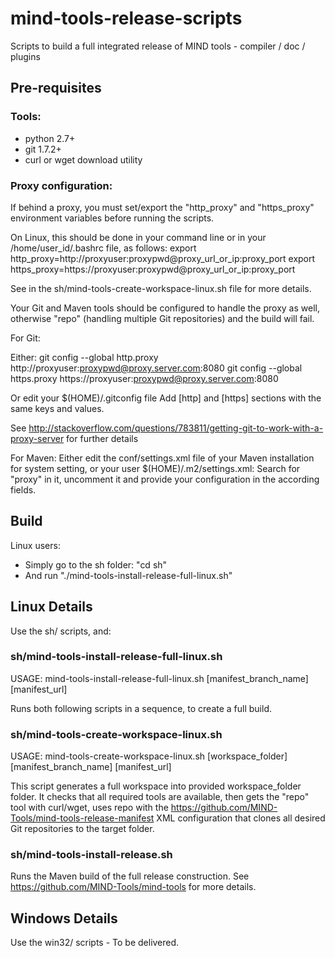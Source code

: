 # mind-tools-release-scripts
Scripts to build a full integrated release of MIND tools - compiler / doc / plugins

## Pre-requisites

### Tools:
* python 2.7+
* git 1.7.2+
* curl or wget download utility

### Proxy configuration:

If behind a proxy, you must set/export the "http_proxy" and "https_proxy" environment variables before running the scripts.

On Linux, this should be done in your command line or in your /home/user_id/.bashrc file, as follows:
    export http_proxy=http://proxyuser:proxypwd@proxy_url_or_ip:proxy_port
    export https_proxy=https://proxyuser:proxypwd@proxy_url_or_ip:proxy_port

See in the sh/mind-tools-create-workspace-linux.sh file for more details.

Your Git and Maven tools should be configured to handle the proxy as well, otherwise "repo" (handling multiple Git repositories) and the build will fail.

For Git:

Either:
    git config --global http.proxy http://proxyuser:proxypwd@proxy.server.com:8080
    git config --global https.proxy https://proxyuser:proxypwd@proxy.server.com:8080

Or edit your $(HOME)/.gitconfig file 
    Add [http] and [https] sections with the same keys and values.

See http://stackoverflow.com/questions/783811/getting-git-to-work-with-a-proxy-server for further details

For Maven:
Either edit the conf/settings.xml file of your Maven installation for system setting, or your user $(HOME)/.m2/settings.xml: Search for "proxy" in it, uncomment it and provide your configuration in the according fields.

## Build

Linux users:
* Simply go to the sh folder: "cd sh"
* And run "./mind-tools-install-release-full-linux.sh"

## Linux Details

Use the sh/ scripts, and:

### sh/mind-tools-install-release-full-linux.sh

USAGE: mind-tools-install-release-full-linux.sh [manifest_branch_name] [manifest_url]

Runs both following scripts in a sequence, to create a full build.

### sh/mind-tools-create-workspace-linux.sh

USAGE: mind-tools-create-workspace-linux.sh [workspace_folder] [manifest_branch_name] [manifest_url]

This script generates a full workspace into provided workspace_folder folder.
It checks that all required tools are available, then gets the "repo" tool with curl/wget, uses repo with the https://github.com/MIND-Tools/mind-tools-release-manifest XML configuration that clones all desired Git repositories to the target folder.

### sh/mind-tools-install-release.sh

Runs the Maven build of the full release construction.
See https://github.com/MIND-Tools/mind-tools for more details.

## Windows Details

Use the win32/ scripts - To be delivered.
